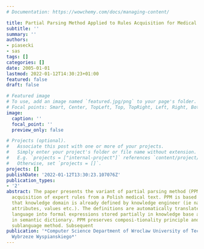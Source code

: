 ```yaml
---
# Documentation: https://wowchemy.com/docs/managing-content/

title: Partial Parsing Method Applied to Rules Acquisition for Medical Expert System
subtitle: ''
summary: ''
authors:
- piasecki
- sas
tags: []
categories: []
date: 2005-01-01
lastmod: 2022-01-12T14:30:23+01:00
featured: false
draft: false

# Featured image
# To use, add an image named `featured.jpg/png` to your page's folder.
# Focal points: Smart, Center, TopLeft, Top, TopRight, Left, Right, BottomLeft, Bottom, BottomRight.
image:
  caption: ''
  focal_point: ''
  preview_only: false

# Projects (optional).
#   Associate this post with one or more of your projects.
#   Simply enter your project's folder or file name without extension.
#   E.g. `projects = ["internal-project"]` references `content/project/deep-learning/index.md`.
#   Otherwise, set `projects = []`.
projects: []
publishDate: '2022-01-12T13:30:23.107076Z'
publication_types:
- '2'
abstract: The paper presents the variant of partial parsing method (PPM) applied to
  acquisition of expert rules from a Polish medical text. PPM is based on the premise
  that knowledge domain is already defined by knowledge engineer (ie names for classes,
  attributes, values etc.). The definitions are automatically translated from natural
  language into formal expressions stored partially in knowledge base and partially
  in semantic dictionary. PPM preserves composi-tionality principle and is based on
  sublanguage method. Subsequent
publication: '*Computer Science Department of Wroclaw University of Technology ul.
  Wybrzeze Wyspianskiego*'
---
```

